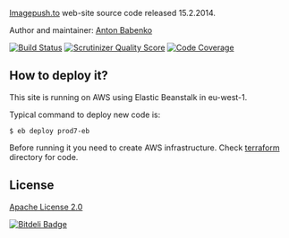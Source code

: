[Imagepush.to](https://imagepush.to/) web-site source code released 15.2.2014.

Author and maintainer: [Anton Babenko](http://github.com/antonbabenko)

[![Build Status](https://travis-ci.org/antonbabenko/imagepush2.png?branch=master)](https://travis-ci.org/antonbabenko/imagepush2) [![Scrutinizer Quality Score](https://scrutinizer-ci.com/g/antonbabenko/imagepush2/badges/quality-score.png?s=c1491d13878f7807fbed2bc0856bb84d91f1d5af)](https://scrutinizer-ci.com/g/antonbabenko/imagepush2/) [![Code Coverage](https://scrutinizer-ci.com/g/antonbabenko/imagepush2/badges/coverage.png?s=141654b4594727048c5d0a4cf7c6064126afc136)](https://scrutinizer-ci.com/g/antonbabenko/imagepush2/)

## How to deploy it?

This site is running on AWS using Elastic Beanstalk in eu-west-1.

Typical command to deploy new code is:

```$ eb deploy prod7-eb```

Before running it you need to create AWS infrastructure. Check [terraform](./terraform) directory for code.

## License

[Apache License 2.0](http://www.apache.org/licenses/LICENSE-2.0)


[![Bitdeli Badge](https://d2weczhvl823v0.cloudfront.net/antonbabenko/imagepush2/trend.png)](https://bitdeli.com/free "Bitdeli Badge")

